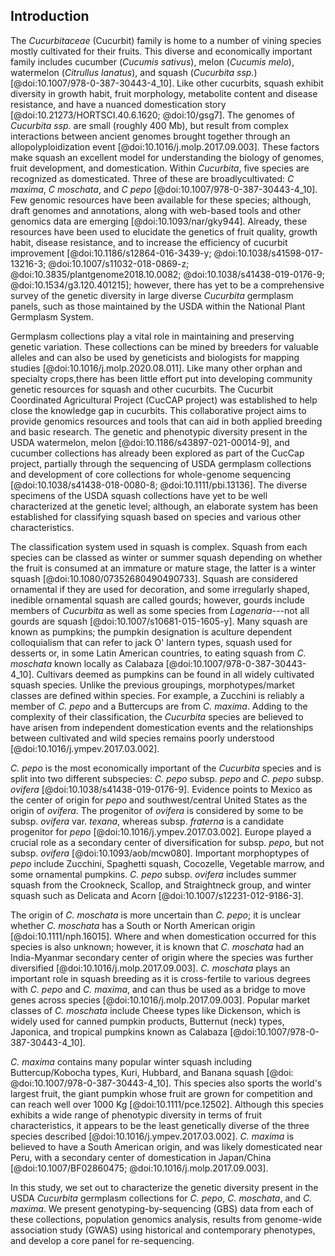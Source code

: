 ## Introduction

The *Cucurbitaceae* (Cucurbit) family is home to a number of vining species 
mostly cultivated for their fruits. 
This diverse and economically important family includes cucumber (*Cucumis sativus*), melon (*Cucumis melo*), watermelon (*Citrullus lanatus*), and squash (*Cucurbita ssp.*)[@doi:10.1007/978-0-387-30443-4_10]. 
Like other cucurbits, squash exhibit diversity in growth habit, fruit morphology, metabolite content and disease resistance, and have a nuanced domestication story [@doi:10.21273/HORTSCI.40.6.1620; @doi:10/gsg7]. 
The genomes of *Cucurbita ssp.* are small (roughly 400 Mb), but result from complex interactions between ancient genomes brought together through an allopolyploidization event [@doi:10.1016/j.molp.2017.09.003]. 
These factors make squash an excellent model for understanding the biology of genomes, fruit development, and domestication.
Within *Cucurbita*, five species are recognized as domesticated. 
Three of these are broadlycultivated: *C maxima*, *C moschata*, and *C pepo* [@doi:10.1007/978-0-387-30443-4_10]. 
Few genomic resources have been available for these species; although, draft genomes and annotations, along with  web-based tools and other genomics data are emerging [@doi:10.1093/nar/gky944]. 
Already, these resources have been used to elucidate the genetics of fruit quality, growth habit, disease resistance, and to increase the efficiency of cucurbit improvement [@doi:10.1186/s12864-016-3439-y; @doi:10.1038/s41598-017-13216-3; @doi:10.1007/s11032-018-0869-z; @doi:10.3835/plantgenome2018.10.0082; @doi:10.1038/s41438-019-0176-9; @doi:10.1534/g3.120.401215]; however, there has yet to be a comprehensive survey of the genetic diversity in large diverse *Cucurbita* germplasm panels, such as those maintained by the USDA within the National Plant Germplasm System.

Germplasm collections play a vital role in maintaining and preserving genetic variation. 
These collections can be mined by breeders for valuable alleles and can also be used by geneticists and biologists for mapping studies [@doi:10.1016/j.molp.2020.08.011]. 
Like many other orphan and specialty crops,there has been little effort put into developing community genetic
resources for squash and other cucurbits.
The Cucurbit Coordinated Agricultural Project (CucCAP project) was established to help close the knowledge gap in cucurbits. 
This collaborative project aims to provide genomics resources and tools that can aid in both applied breeding and basic research. 
The genetic and phenotypic diversity present in the USDA watermelon, melon [@doi:10.1186/s43897-021-00014-9], and cucumber collections has already been explored as part of the CucCap project, partially through the sequencing of USDA germplasm collections and development of core collections for whole-genome sequencing [@doi:10.1038/s41438-018-0080-8; @doi:10.1111/pbi.13136].
The diverse specimens of the USDA squash collections have yet to be well characterized at the genetic level; 
although, an elaborate system has been established for classifying squash based
on species and various other characteristics.
	
The classification system used in squash is complex. 
Squash from each species can be classed as winter or summer squash depending on whether the fruit is consumed at an immature or mature stage, the latter is a winter squash [@doi:10.1080/07352680490490733]. 
Squash are considered ornamental if they are used for decoration, and some irregularly shaped, inedible ornamental squash are called gourds; however, gourds include members of *Cucurbita* as well as some species from *Lagenaria*---not all gourds are squash [@doi:10.1007/s10681-015-1605-y]. 
Many squash are known as pumpkins; the pumpkin designation is aculture dependent colloquialism that can refer to jack O' lantern types, squash used for desserts or, in some Latin American countries, to eating squash from *C. moschata* known locally as Calabaza [@doi:10.1007/978-0-387-30443-4_10]. 
Cultivars deemed as pumpkins can be found in all widely cultivated squash species. 
Unlike the previous groupings, morphotypes/market classes are defined within species.
For example, a Zucchini is reliably a member of *C. pepo* and a Buttercups are from *C. maxima*. 
Adding to the complexity of their classification, the *Cucurbita* species are believed to have arisen from independent domestication events and the relationships between cultivated and wild species remains poorly understood [@doi:10.1016/j.ympev.2017.03.002].
	
*C. pepo* is the most economically important of the *Cucurbita* species and is split into two different subspecies: *C. pepo* subsp. *pepo* and *C. pepo* subsp. *ovifera* [@doi:10.1038/s41438-019-0176-9]. 
Evidence points to Mexico as the center of origin for *pepo* and southwest/central United States as the origin of *ovifera*. The progenitor of *ovifera* is considered by some to be subsp. *ovifera* var. *texana*, whereas subsp. *fraterna* is a candidate progenitor for *pepo* [@doi:10.1016/j.ympev.2017.03.002]. 
Europe played a crucial role as a secondary center of diversification for subsp. *pepo*, but not subsp. *ovifera* [@doi:10.1093/aob/mcw080]. 
Important morphoptypes of *pepo* include  Zucchini, Spaghetti squash, Cocozelle, Vegetable marrow, and some ornamental pumpkins.
 *C. pepo* subsp. *ovifera* includes summer squash from the Crookneck, Scallop, and Straightneck group, and winter squash such as Delicata and Acorn [@doi:10.1007/s12231-012-9186-3]. 
	
The origin of *C. moschata* is more uncertain than *C. pepo*; it is unclear whether *C. moschata* has a South or North American origin [@doi:10.1111/nph.16015]. 
Where and when domestication occurred for this species is also unknown; however, it is known that *C. moschata* had an India-Myanmar secondary center of origin where the species was further diversified [@doi:10.1016/j.molp.2017.09.003]. 
*C. moschata* plays an important role in squash breeding as it is cross-fertile to various degrees with *C. pepo* and *C. maxima*, and can thus be used as a bridge to move genes across species [@doi:10.1016/j.molp.2017.09.003]. 
Popular market classes of *C. moschata* include Cheese types like Dickenson, which is widely used 
for canned pumpkin products, Butternut (neck) types, Japonica, and tropical pumpkins known as Calabaza [@doi:10.1007/978-0-387-30443-4_10].
	
*C. maxima* contains many popular winter squash including Buttercup/Kobocha types, Kuri, Hubbard, and Banana squash [@doi: @doi:10.1007/978-0-387-30443-4_10]. 
This species also sports the world's largest fruit, the giant pumpkin whose fruit are grown for competition and can reach well over 1000 Kg [@doi:10.1111/pce.12502]. 
Although this species exhibits a wide range of phenotypic diversity in terms of fruit characteristics, it appears to be the least genetically diverse of the three species described [@doi:10.1016/j.ympev.2017.03.002].
 *C. maxima* is believed to have a South American origin, and was likely domesticated near Peru, with a secondary center of domestication in Japan/China [@doi:10.1007/BF02860475; @doi:10.1016/j.molp.2017.09.003].

 In this study, we set out to characterize the genetic diversity present in the USDA *Cucurbita* germplasm collections for *C. pepo*, *C. moschata*, and *C. maxima*. 
We present genotyping-by-sequencing (GBS) data from each of these collections, population genomics analysis, results from genome-wide association study (GWAS) using historical and contemporary phenotypes, and develop a core panel for re-sequencing.
